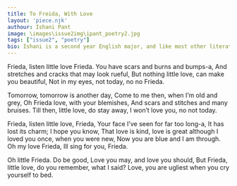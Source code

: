 ```yaml
---
title: To Freida, With Love
layout: 'piece.njk'
authour: Ishani Pant
image: \images\issue2img\ipant_poetry2.jpg
tags: ["issue2", "poetry"]
bio: Ishani is a second year English major, and like most other literature students, struggles with the habitual consumption of poetry as a recourse from the regular, and the consequent unravelling triggered by the headiness of what she reads. The writing is something that happens when she has momentarily reconciled feelings of insignificance amidst the vastness of literary creation and feelings of sudden inspiration.
---
```


Frieda, listen little love Frieda.
You have scars and burns and bumps-a,
And stretches and cracks that may look rueful,
But nothing little love, can make you beautiful,
Not in my eyes, not today, no no Frieda.

Tomorrow, tomorrow is another day,
Come to me then, when I’m old and grey,
Oh Frieda love, with your blemishes,
And scars and stitches and many bruises.
Till then, little love, do stay away,
I won’t love you, no not today.

Frieda, listen little love, Frieda,
Your face I’ve seen for far too long-a,
It has lost its charm; I hope you know,
That love is kind, love is great although
I loved you once, when you were new,
Now you are blue and I am through.
Oh my love Frieda, Ill sing for you, Frieda.

Oh little Frieda.
Do be good,
Love you may, and love you should,
But Frieda, little love, do you remember, what I said?
Love, you are ugliest when you cry yourself to bed.